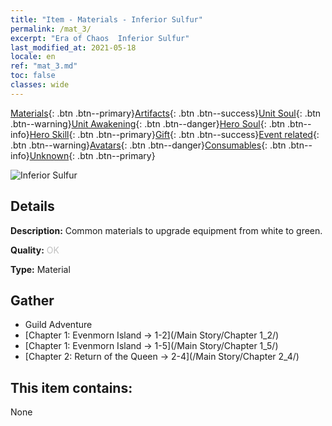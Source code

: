 ```yaml
---
title: "Item - Materials - Inferior Sulfur"
permalink: /mat_3/
excerpt: "Era of Chaos  Inferior Sulfur"
last_modified_at: 2021-05-18
locale: en
ref: "mat_3.md"
toc: false
classes: wide
---
```

 [Materials](/Items/){: .btn .btn--primary}[Artifacts](/Items/Artifacts/){: .btn .btn--success}[Unit Soul](/Items/UnitSoul/){: .btn .btn--warning}[Unit Awakening](/Items/UnitAwakening/){: .btn .btn--danger}[Hero Soul](/Items/HeroSoul/){: .btn .btn--info}[Hero Skill](/Items/HeroSkill/){: .btn .btn--primary}[Gift](/Items/Gift/){: .btn .btn--success}[Event related](/Items/Events/){: .btn .btn--warning}[Avatars](/Items/Avatars/){: .btn .btn--danger}[Consumables](/Items/Consumables/){: .btn .btn--info}[Unknown](/Items/Unknown/){: .btn .btn--primary}

 ![Inferior Sulfur](/images/t/i_cailiao_liuhuang1.png)

## Details
 **Description:** Common materials to upgrade equipment from white to green.

 **Quality:** <span style="color: #C0C0C0">OK</span>

 **Type:** Material

## Gather

*    Guild Adventure 
*    [Chapter 1: Evenmorn Island -> 1-2](/Main Story/Chapter 1_2/) 
*    [Chapter 1: Evenmorn Island -> 1-5](/Main Story/Chapter 1_5/) 
*    [Chapter 2: Return of the Queen -> 2-4](/Main Story/Chapter 2_4/) 

## This item contains:

  None

